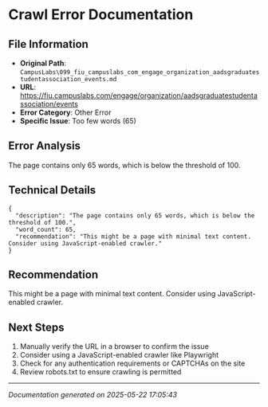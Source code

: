 # Crawl Error Documentation

## File Information
- **Original Path**: `CampusLabs\099_fiu_campuslabs_com_engage_organization_aadsgraduatestudentassociation_events.md`
- **URL**: https://fiu.campuslabs.com/engage/organization/aadsgraduatestudentassociation/events
- **Error Category**: Other Error
- **Specific Issue**: Too few words (65)

## Error Analysis
The page contains only 65 words, which is below the threshold of 100.

## Technical Details
```
{
  "description": "The page contains only 65 words, which is below the threshold of 100.",
  "word_count": 65,
  "recommendation": "This might be a page with minimal text content. Consider using JavaScript-enabled crawler."
}
```

## Recommendation
This might be a page with minimal text content. Consider using JavaScript-enabled crawler.

## Next Steps
1. Manually verify the URL in a browser to confirm the issue
2. Consider using a JavaScript-enabled crawler like Playwright
3. Check for any authentication requirements or CAPTCHAs on the site
4. Review robots.txt to ensure crawling is permitted

---
*Documentation generated on 2025-05-22 17:05:43*
